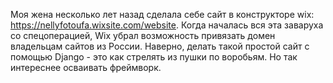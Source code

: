 Моя жена несколько лет назад сделала себе сайт в конструкторе wix: https://nellyfotoufa.wixsite.com/website.
Когда началась вся эта заваруха со спецоперацией, Wix убрал возможность привязать домен владельцам сайтов из России.
Наверно, делать такой простой сайт с помощью Django - это как стрелять из пушки по воробьям. Но так интереснее осваивать фреймворк.
